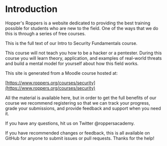 # Introduction

Hopper's Roppers is a website dedicated to providing the best training possible for students who are new to the field. One of the ways that we do this is through a series of free courses.

This is the full text of our Intro to Security Fundamentals course.

This course will not teach you how to be a hacker or a pentester. During this course you will learn theory, application, and examples of real-world threats and build a mental model for yourself about how this field works.

This site is generated from a Moodle course hosted at:

[https://www.roppers.org/courses/security](https://www.roppers.org/courses/security)


All the material is available here, but in order to get the full benefits of our course we recommend registering so that we can track your progress, grade your submissions, and provide feedback and support when you need it.

If you have any questions, hit us on Twitter @roppersacademy.

If you have recommended changes or feedback, this is all available on GitHub for anyone to submit issues or pull requests. Thanks for the help!
